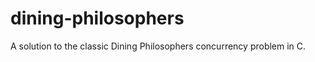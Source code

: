 dining-philosophers
===================

A solution to the classic Dining Philosophers concurrency problem in C.
